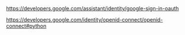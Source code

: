 https://developers.google.com/assistant/identity/google-sign-in-oauth

https://developers.google.com/identity/openid-connect/openid-connect#python
